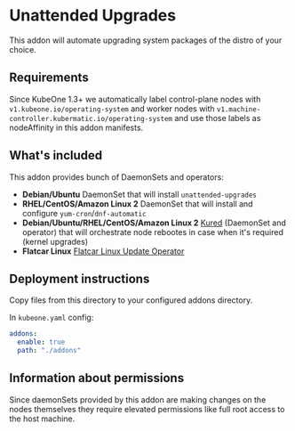 # Unattended Upgrades

This addon will automate upgrading system packages of the distro of your choice.

## Requirements

Since KubeOne 1.3+ we automatically label control-plane nodes with
`v1.kubeone.io/operating-system` and worker nodes with
`v1.machine-controller.kubermatic.io/operating-system` and use those labels as
nodeAffinity in this addon manifests.

## What's included

This addon provides bunch of DaemonSets and operators:

* **Debian/Ubuntu**
  DaemonSet that will install `unattended-upgrades`
* **RHEL/CentOS/Amazon Linux 2**
  DaemonSet that will install and configure `yum-cron`/`dnf-automatic`
* **Debian/Ubuntu/RHEL/CentOS/Amazon Linux 2**
  [Kured](https://github.com/weaveworks/kured) (DaemonSet and operator) that
  will orchestrate node rebootes in case when it's required (kernel upgrades)
* **Flatcar Linux**
  [Flatcar Linux Update Operator](https://github.com/kinvolk/flatcar-linux-update-operator)

## Deployment instructions

Copy files from this directory to your configured addons directory.

In `kubeone.yaml` config:
```yaml
addons:
  enable: true
  path: "./addons"
```

## Information about permissions

Since daemonSets provided by this addon are making changes on the nodes
themselves they require elevated permissions like full root access to the host
machine.
